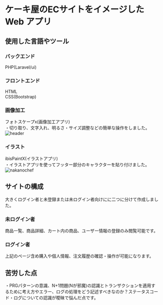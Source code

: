 # ケーキ屋のECサイトをイメージした Web アプリ<br>
## 使用した言語やツール<br>
### バックエンド<br>
PHP(Laravel/ui)<br>
### フロントエンド<br>
HTML<br>
CSS(Bootstrap)<br>
### 画像加工<br>
フォトスケープx(画像加工アプリ)<br>
・切り取り、文字入れ、明るさ・サイズ調整などの簡単な操作をしました。<br>
![header](https://github.com/user-attachments/assets/cccb9255-d110-4f52-9a34-845f90778388)
### イラスト<br>
ibisPaintX(イラストアプリ)<br>
・イラストアプリを使ってフッター部分のキャラクターを貼り付けました。<br>
![nakanochef](https://github.com/user-attachments/assets/407f219d-52c0-4a27-ac84-5950b1913dfa)
<br>
## サイトの構成<br>
大きくログイン者と未登録または未ログイン者向けにに二つに分けて作成しました。<br>
### 未ログイン者<br>
商品一覧、商品詳細、カート内の商品、ユーザー情報の登録のみ閲覧可能です。<br>
### ログイン者<br>
上記のページ含め購入や個人情報、注文履歴の確認・操作が可能になります。<br>
## 苦労した点<br>
・PRGパターンの意識、N+1問題(Nが邪魔)の認識とトランザクションを適用するために考え方やエラー、ログの処理をどう記述すべきなのか？ステータスコード・ログについての認識が曖昧で悩んだ点です。<br>
